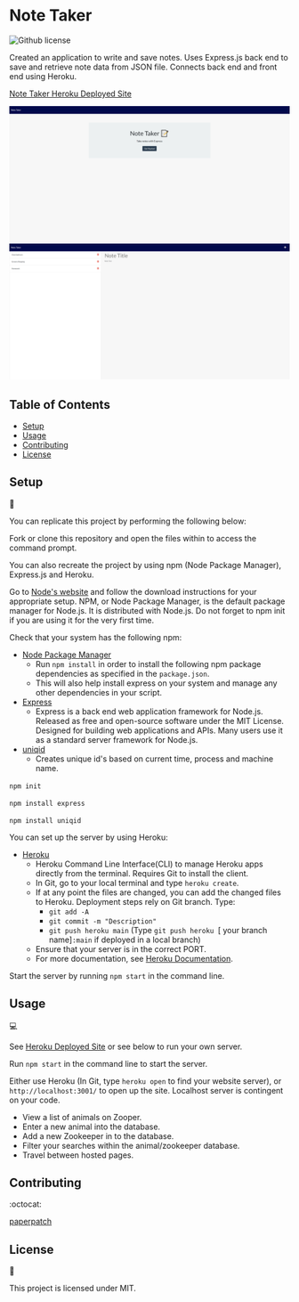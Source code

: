 # Note Taker

![Github license](http://img.shields.io/badge/license-MIT-blue.svg)

Created an application to write and save notes. Uses Express.js back end to save and retrieve note data from JSON file.
Connects back end and front end using Heroku.

[Note Taker Heroku Deployed Site](https://notetaker-express-proj.herokuapp.com/)

![!screenshot of home site](./public/assets/images/screenshot_notetaker_home.png)
![!screenshot of main site](./public/assets/images/screenshot_notetaker_main.png)

## Table of Contents

* [Setup](#setup)
* [Usage](#usage)
* [Contributing](#contributing)
* [License](#license)

## Setup
:floppy_disk:

You can replicate this project by performing the following below:

Fork or clone this repository and open the files within to access the command prompt.

You can also recreate the project by using npm (Node Package Manager), Express.js and Heroku.

Go to [Node's website](https://nodejs.org/en/) and follow the download instructions for your appropriate setup. NPM, or Node Package Manager, is the default package manager for Node.js. It is distributed with Node.js. Do not forget to npm init if you are using it for the very first time.

Check that your system has the following npm:
- [Node Package Manager](https://nodejs.org/en/)
  - Run `npm install` in order to install the following npm package dependencies as specified in the `package.json`.
  - This will also help install express on your system and manage any other dependencies in your script.
- [Express](https://www.npmjs.com/package/express)
  - Express is a back end web application framework for Node.js. Released as free and open-source software under the MIT License. Designed for building web applications and APIs. Many users use it as a standard server framework for Node.js.
- [uniqid](https://www.npmjs.com/package/uniqid)
  - Creates unique id's based on current time, process and machine name.

`npm init`

`npm install express`

`npm install uniqid`

You can set up the server by using Heroku:
- [Heroku](https://devcenter.heroku.com/articles/heroku-cli)
  - Heroku Command Line Interface(CLI) to manage Heroku apps directly from the terminal. Requires Git to install the client.
  - In Git, go to your local terminal and type `heroku create`.
  - If at any point the files are changed, you can add the changed files to Heroku. Deployment steps rely on Git branch. Type:
    - `git add -A`
    - `git commit -m "Description"`
    - `git push heroku main` (Type `git push heroku `[ your branch name]`:main` if deployed in a local branch)
  - Ensure that your server is in the correct PORT.
  - For more documentation, see [Heroku Documentation](https://devcenter.heroku.com/categories/reference).

Start the server by running `npm start` in the command line.

## Usage

:computer:

See [Heroku Deployed Site](https://notetaker-express-proj.herokuapp.com/) or see below to run your own server.

Run `npm start` in the command line to start the server.

Either use Heroku (In Git, type `heroku open` to find your website server), or `http://localhost:3001/` to open up the site. Localhost server is contingent on your code.

- View a list of animals on Zooper.
- Enter a new animal into the database.
- Add a new Zookeeper in to the database.
- Filter your searches within the animal/zookeeper database.
- Travel between hosted pages.

## Contributing

:octocat:

[paperpatch](https://github.com/paperpatch)

## License

:receipt:

This project is licensed under MIT.
